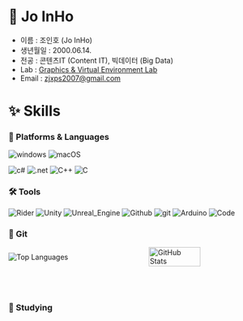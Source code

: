 <h1><b>🎐 Jo InHo</b></h1>

- 이름 : 조인호 (Jo InHo)
- 생년월일 : 2000.06.14.
- 전공 : 콘텐츠IT (Content IT), 빅데이터 (Big Data)
- Lab : [Graphics & Virtual Environment Lab](https://sites.google.com/view/gvelab/home?authuser=0)
- Email : zjxps2007@gmail.com

<h1><b>✨ Skills</b></h1>

<h3><b>🚀 Platforms & Languages</b></h3>

![windows](https://img.shields.io/badge/Windows-0078D6?style=flat-square&logo=windows&logoColor=FFFFFF)
![macOS](https://img.shields.io/badge/MacOS-000000?style=flat-square&logo=macOS&logoColor=FFFFFF)

![c#](https://img.shields.io/badge/C%23-239120?style=flat-square&logo=C%23&logoColor=white)
![.net](https://img.shields.io/badge/.net-512BD4?style=flat-square&logo=.net&logoColor=white)
![C++](https://img.shields.io/badge/C++-00599C?style=flat-square&logo=cplusplus&logoColor=white)
![C](https://img.shields.io/badge/C-A8B9CC?style=flat-square&logo=C&logoColor=FFFFFF)

<h3><b>🛠️ Tools</b></h3>

![Rider](https://img.shields.io/badge/Rider-000000?style=flat-square&logo=Rider&logoColor=FFFFFF)
![Unity](https://img.shields.io/badge/Unity-000000?style=flat-square&logo=Unity&logoColor=FFFFFF)
![Unreal_Engine](https://img.shields.io/badge/Unreal_Engine-0E1128?style=flat-square&logo=UnrealEngine&logoColor=FFFFFF)
![Github](https://img.shields.io/badge/GitHub-181717?style=flat-square&logo=GitHub&logoColor=white)
![git](https://img.shields.io/badge/Git-F05032?style=flat-square&logo=Git&logoColor=FFFFFF)
![Arduino](https://img.shields.io/badge/Arduino-00878F?style=flat-square&logo=arduino&logoColor=white)
![Code](https://img.shields.io/badge/Studio_Code-007ACC?style=flat-square&logo=VisualStudioCode&logoColor=FFFFFF)



<h3><b>🎯 Git</b></h3>
<div style="display: flex; justify-content: space-between; align-items: center; width: 100%; margin: 0 auto;">
<img src="https://github-readme-stats.vercel.app/api/top-langs/?username=zjxps2007&theme=radical&exclude_repo=Computer-Science-Engineering,clone-web-scrapper&hide=Procfile&layout=compact&langs_count=8" alt="Top Languages" style="width: auto; height: auto;">
<img src="https://github-readme-stats.vercel.app/api?username=zjxps2007&show_icons=true&theme=radical" alt="GitHub Stats" style="width: 45%; height: auto;">
</div>

<br></br>

<h3>🌱 Studying</h3>
